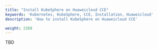 ```yaml
---
title: "Install KubeSphere on Huaweicloud CCE"
keywords: 'Kubernetes, KubeSphere, CCE, Installation, Huaweicloud'
description: 'How to install KubeSphere on Huaweicloud CCE'

weight: 2268
---
```


TBD
